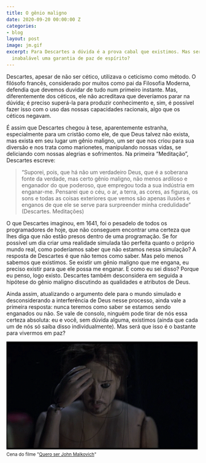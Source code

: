 ```yaml
---
title: O gênio maligno
date: 2020-09-20 00:00:00 Z
categories:
- blog
layout: post
image: jm.gif
excerpt: Para Descartes a dúvida é a prova cabal que existimos. Mas será essa certeza
  inabalável uma garantia de paz de espírito?
---
```


Descartes, apesar de não ser cético, utilizava o ceticismo como método. O filósofo francês, considerado por muitos como pai da Filosofia Moderna, defendia que devemos duvidar de tudo num primeiro instante. Mas, diferentemente dos céticos, ele não acreditava que deveríamos parar na dúvida; é preciso superá-la para produzir conhecimento e, sim, é possível fazer isso com o uso das nossas capacidades racionais, algo que os céticos negavam.

É assim que Descartes chegou à tese, aparentemente estranha, especialmente para um cristão como ele, de que Deus talvez não exista, mas exista em seu lugar um gênio maligno, um ser que nos criou para sua diversão e nos trata como marionetes, manipulando nossas vidas, se deliciando com nossas alegrias e sofrimentos. Na primeira “Meditação”, Descartes escreve:

> “Suporei, pois, que há não um verdadeiro Deus, que é a soberana fonte da verdade, mas certo gênio maligno, não menos ardiloso e enganador do que poderoso, que empregou toda a sua indústria em enganar-me. Pensarei que o céu, o ar, a terra, as cores, as figuras, os sons e todas as coisas exteriores que vemos são apenas ilusões e enganos de que ele se serve para surpreender minha credulidade” (Descartes. Meditações)

O que Descartes imaginou, em 1641, foi o pesadelo de todos os programadores de hoje, que não conseguem encontrar uma certeza que lhes diga que não estão presos dentro de uma programação. Se for possível um dia criar uma realidade simulada tão perfeita quanto o próprio mundo real, como poderíamos saber que não estamos nessa simulação? A resposta de Descartes é que não temos como saber. Mas pelo menos sabemos que existimos. Se existir um gênio maligno que me engana, eu preciso existir para que ele possa me enganar. E como eu sei disso? Porque eu penso, logo existo. Descartes também desconsidera em seguida a hipótese do gênio maligno discutindo as qualidades e atributos de Deus. 

Ainda assim, atualizando o argumento dele para o mundo simulado e desconsiderando a interferência de Deus nesse processo, ainda vale a primeira resposta: nunca teremos como saber se estamos sendo enganados ou não. Se vale de consolo, ninguém pode tirar de nós essa certeza absoluta: eu e você, sem dúvida alguma, existimos (ainda que cada um de nós só saiba disso individualmente). Mas será que isso é o bastante para vivermos em paz?

<img src="/assets/images/jm.gif">
<small>Cena do filme "<a href="https://g.co/kgs/x5SeLa" target="_blank">Quero ser John Malkovich</a>"</small>





